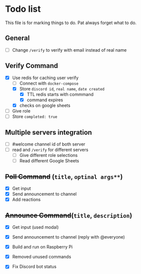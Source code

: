 # Todo list
This file is for marking things to do. Pat always forget what to do.

## General
- [ ] Change `/verify` to verify with email instead of real name

## Verify Command
- [X] Use redis for caching user verify
  - [ ] Connect with `docker-compose`
  - [X] Store `discord id`, `real name`, `date created`   
    - [X] TTL redis starts with commmand
    - [X] command expires
  - [X] checks on google sheets
- [ ] Give role
- [ ] Store `completed: true`

## Multiple servers integration
- [ ] #welcome channel id of both server
- [ ] read and `/verify` for different servers
  - [ ] Give different role selections
  - [ ] Read different Google Sheets

## ~~Poll Command~~ (`title`, `optinal args**`)
- [X] Get input
- [X] Send announcement to channel
- [X] Add reactions

## ~~Announce Command~~(`title`, `description`)
- [X] Get input (used modal)
- [X] Send announcement to channel (reply with @everyone)

- [X] Build and run on Raspberry Pi
- [X] Removed unused commands
- [X] Fix Discord bot status